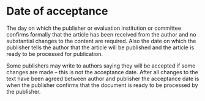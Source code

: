 # Date of acceptance

The day on which the publisher or evaluation institution or committee confirms formally that the article has been received from the author and no substantial changes to the content are required. Also the date on which the publisher tells the author that the article will be published and the article is ready to be processed for publication.

Some publishers may write to authors saying they will be accepted if some changes are made – this is not the acceptance date. After all changes to the text have been agreed between author and publisher the acceptance date is when the publisher confirms that the document is ready to be processed by the publisher.